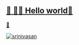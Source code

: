 ## [🙂 👩‍💻 Hello world👋](https://m.facebook.com/00srinivasan00/?__tn__=C-R "fb")

[🙂](https://youtube.com/channel/UCUqD2KYlNAETChx05-zLdcA "youtube")

 [![srinivasan](https://i.pinimg.com/originals/22/46/7c/22467c0a0654dc3d1101b32337b5be10.gif "Srini")](http:srinivasan000.ml "srinivasan")


